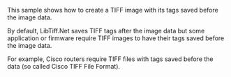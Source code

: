 This sample shows how to create a TIFF image with its tags saved before the image data.

By default, LibTiff.Net saves TIFF tags after the image data but some application or firmware
require TIFF images to have their tags saved before the image data.

For example, Cisco routers require TIFF files with tags saved before the data (so called Cisco TIFF File Format).

